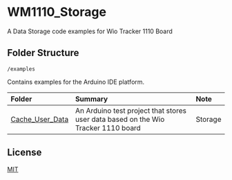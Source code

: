 # WM1110_Storage

A Data Storage code examples for Wio Tracker 1110 Board 

## Folder Structure

`/examples`

Contains examples for the Arduino IDE platform.

|Folder|Summary|Note|
|:--|:--|:--|
|[Cache_User_Data](/examples/Cache_User_Data)|An Arduino test project that stores user data based on the Wio Tracker 1110 board|Storage|




## License

[MIT](LICENSE)
